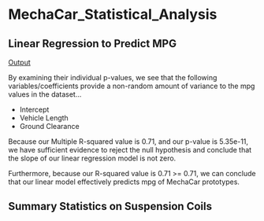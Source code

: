 # MechaCar_Statistical_Analysis

## Linear Regression to Predict MPG

[Output](https://github.com/dharlerjr/MechaCar_Statistical_Analysis/blob/main/Images/Output_d1.PNG)


By examining their individual p-values, we see that the following variables/coefficients provide a non-random amount of variance to the mpg values in the dataset...
* Intercept
* Vehicle Length
* Ground Clearance

Because our Multiple R-squared value is 0.71, and our p-value is 5.35e-11, we have sufficient evidence to reject the null hypothesis and conclude that the slope of our linear regression model is not zero.

Furthermore, because our R-squared value is 0.71 >= 0.71, we can conclude that our linear model effectively predicts mpg of MechaCar prototypes.

## Summary Statistics on Suspension Coils
